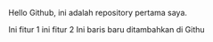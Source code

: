 Hello Github, ini adalah repository pertama saya.

Ini fitur 1 ini fitur 2
Ini baris baru ditambahkan di Githu